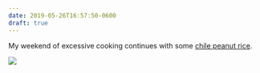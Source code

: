 ```yaml
---
date: 2019-05-26T16:57:50-0600
draft: true
---
```




My weekend of excessive cooking continues with some [chile peanut rice](https://www.bonappetit.com/recipe/chile-peanut-rice).

![](/images/2019/8450ed9940.jpg)



